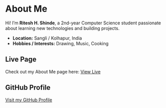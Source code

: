 # About Me

Hi! I’m **Ritesh H. Shinde**, a 2nd-year Computer Science student passionate about learning new technologies and building projects.

- **Location:** Sangli / Kolhapur, India  
- **Hobbies / Interests:** Drawing, Music, Cooking  

## Live Page
Check out my About Me page here: [View Live](https://ritesh-codex.github.io/about-me/)

## GitHub Profile
[Visit my GitHub Profile](https://github.com/ritesh-codex)
